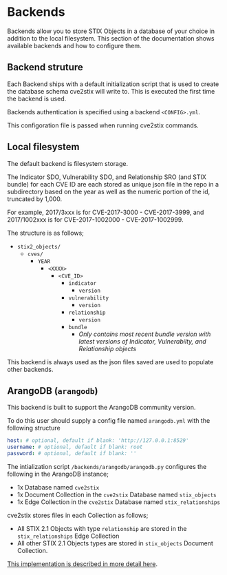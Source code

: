 # Backends

Backends allow you to store STIX Objects in a database of your choice in addition to the local filesystem. This section of the documentation shows available backends and how to configure them.

## Backend struture

Each Backend ships with a default initialization script that is used to create the database schema cve2stix will write to. This is executed the first time the backend is used.

Backends authentication is specified using a backend `<CONFIG>.yml`.

This configoration file is passed when running cve2stix commands.

## Local filesystem

The default backend is filesystem storage.

The Indicator SDO, Vulnerability SDO, and Relationship SRO (and STIX bundle) for each CVE ID are each stored as unique json file in the repo in a subdirectory based on the year as well as the numeric portion of the id, truncated by 1,000.

For example, 2017/3xxx is for CVE-2017-3000 - CVE-2017-3999, and 2017/1002xxx is for CVE-2017-1002000 - CVE-2017-1002999.

The structure is as follows;

* `stix2_objects/`
	* `cves/`
		* `YEAR`
			* `<XXXX>`
				* `<CVE_ID>`
					* `indicator`
						* `version`
					* `vulnerability`
						* `version`
					* `relationship`
						* `version`
					* `bundle`
						* _Only contains most recent bundle version with latest versions of Indicator, Vulnerabilty, and Relationship objects_

This backend is always used as the json files saved are used to populate other backends.

## ArangoDB (`arangodb`)

This backend is built to support the ArangoDB community version.

To do this user should supply a config file named `arangodb.yml` with the following structure

```yml
host: # optional, default if blank: 'http://127.0.0.1:8529'
username: # optional, default if blank: root
password: # optional, default if blank: ''
```

The intialization script `/backends/arangodb/arangodb.py` configures the following in the ArangoDB instance;

* 1x Database named `cve2stix`
* 1x Document Collection in the `cve2stix` Database named `stix_objects`
* 1x Edge Collection in the `cve2stix` Database named `stix_relationships`

cve2stix stores files in each Collection as follows;

* All STIX 2.1 Objects with type `relationship` are stored in the `stix_relationships` Edge Collection
* All other STIX 2.1 Objects types are stored in `stix_objects` Document Collection.

[This implementation is described in more detail here](https://www.signalscorps.com/blog/2021/storing-stix-2_1-objects-database/).